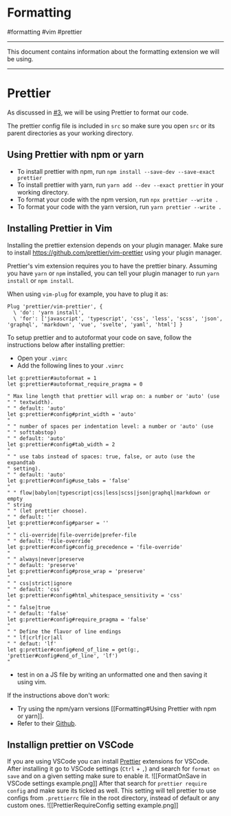 # Formatting

#formatting #vim #prettier

<hr>

This document contains information about the formatting extension we will be using.

<hr>

# Prettier

As discussed in [#3](https://github.com/tomzig16/TemplateBot/issues/3), we will be using Prettier to format our code.

The prettier config file is included in `src` so make sure you open `src` or its parent directories as your working directory.

## Using Prettier with npm or yarn

- To install prettier with npm, run `npm install --save-dev --save-exact prettier`
- To install prettier with yarn, run `yarn add --dev --exact prettier` in your working directory.
- To format your code with the npm version, run `npx prettier --write .`
- To format your code with the yarn version, run `yarn prettier --write .`


## Installing Prettier in Vim

Installing the prettier extension depends on your plugin manager.
Make sure to install https://github.com/prettier/vim-prettier using your plugin manager.

Prettier's vim extension requires you to have the prettier binary.
Assuming you have `yarn` or `npm` installed, you can tell your plugin manager to run `yarn install` or `npm install`.

When using `vim-plug` for example, you have to plug it as:
```
Plug 'prettier/vim-prettier', {
  \ 'do': 'yarn install',
  \ 'for': ['javascript', 'typescript', 'css', 'less', 'scss', 'json', 'graphql', 'markdown', 'vue', 'svelte', 'yaml', 'html'] }
```

To setup prettier and to autoformat your code on save, follow the instructions below after installing prettier:
- Open your `.vimrc`
- Add the following lines to your `.vimrc`
```
let g:prettier#autoformat = 1
let g:prettier#autoformat_require_pragma = 0

" Max line length that prettier will wrap on: a number or 'auto' (use
" " textwidth).
" " default: 'auto'
let g:prettier#config#print_width = 'auto'
"
" " number of spaces per indentation level: a number or 'auto' (use
" " softtabstop)
" " default: 'auto'
let g:prettier#config#tab_width = 2
"
" " use tabs instead of spaces: true, false, or auto (use the expandtab
" setting).
" " default: 'auto'
let g:prettier#config#use_tabs = 'false'
"
" " flow|babylon|typescript|css|less|scss|json|graphql|markdown or empty
" string
" " (let prettier choose).
" " default: ''
let g:prettier#config#parser = ''
"
" " cli-override|file-override|prefer-file
" " default: 'file-override'
let g:prettier#config#config_precedence = 'file-override'
"
" " always|never|preserve
" " default: 'preserve'
let g:prettier#config#prose_wrap = 'preserve'
"
" " css|strict|ignore
" " default: 'css'
let g:prettier#config#html_whitespace_sensitivity = 'css'
"
" " false|true
" " default: 'false'
let g:prettier#config#require_pragma = 'false'
"
" " Define the flavor of line endings
" " lf|crlf|cr|all
" " defaut: 'lf'
let g:prettier#config#end_of_line = get(g:, 'prettier#config#end_of_line', 'lf')
"
```
- test in on a JS file by writing an unformatted one and then saving it using vim.

If the instructions above don't work:
- Try using the npm/yarn versions [[Formatting#Using Prettier with npm or yarn]].
- Refer to their [Github](https://github.com/prettier/vim-prettier).


## Installign prettier on VSCode

If you are using VSCode you can install [Prettier](https://marketplace.visualstudio.com/items?itemName=esbenp.prettier-vscode) extensions for VSCode. After installing it go to VSCode settings (`Ctrl` + `,`) and search for `format on save` and on a given setting make sure to enable it. ![[FormatOnSave in VSCode settings example.png]]
After that search for `prettier require config` and make sure its ticked as well. This setting will tell prettier to use configs from `.prettierrc` file in the root directory, instead of default or any custom ones. ![[PrettierRequireConfig setting example.png]]